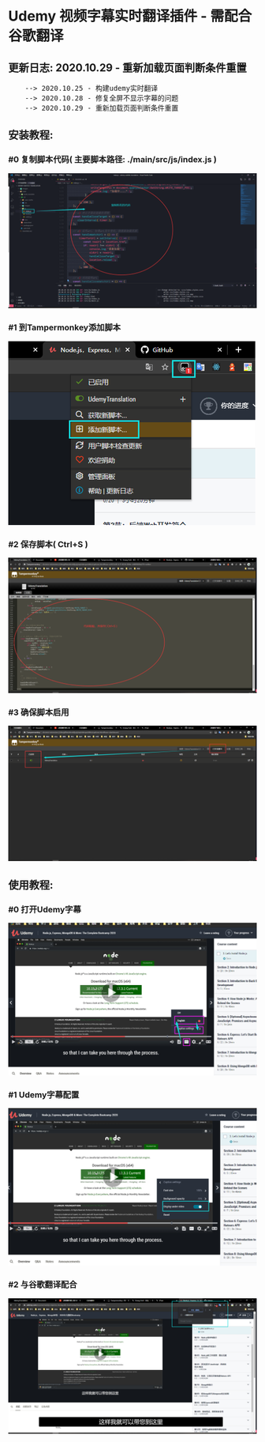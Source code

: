 <h1> Udemy 视频字幕实时翻译插件 - 需配合谷歌翻译 </h1>
<h2> 更新日志: 2020.10.29 - 重新加载页面判断条件重置 </h2>
<pre>
    --> 2020.10.25 - 构建udemy实时翻译
    --> 2020.10.28 - 修复全屏不显示字幕的问题
    --> 2020.10.29 - 重新加载页面判断条件重置
</pre>

<h2> 安装教程: </h2>

<h3> #0 复制脚本代码( 主要脚本路径: ./main/src/js/index.js ) </h3>
<img src="./images/00.png" alt="复制脚本代码" >

<h3> #1 到Tampermonkey添加脚本 </h3>
<img src="./images/11.png" alt="到Tampermonkey添加脚本" >

<h3> #2 保存脚本( Ctrl+S ) </h3>
<img src="./images/22.png" alt="保存脚本" >

<h3> #3 确保脚本启用 </h3>
<img src="./images/33.png" alt="确保脚本启用" >

<h2> 使用教程: </h2>

<h3> #0 打开Udemy字幕 </h3>
<img src="./images/0.png" alt="打开Udemy字幕" >

<h3> #1 Udemy字幕配置 </h3>
<img src="./images/1.png" alt="Udemy字幕配置" >

<h3> #2 与谷歌翻译配合 </h3>
<img src="./images/3.png" alt="与谷歌翻译配合" >
